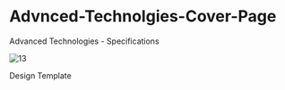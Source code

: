 # Advnced-Technolgies-Cover-Page
Advanced Technologies - Specifications





![13](https://github.com/ra-ghava/Advnced-Technolgies-Cover-Page/assets/146189602/02faad6f-29d8-45b4-b49c-4add7960274a)







Design Template 
